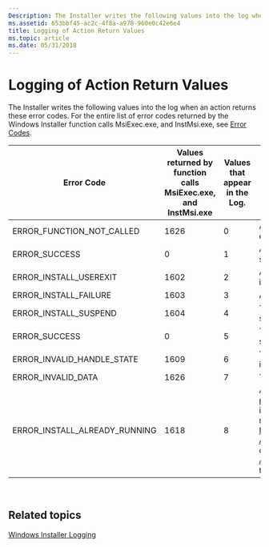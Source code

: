 ```yaml
---
Description: The Installer writes the following values into the log when an action returns these error codes. For the entire list of error codes returned by the Windows Installer function calls MsiExec.exe, and InstMsi.exe, see Error Codes.
ms.assetid: 653bbf45-ac2c-4f8a-a978-960e0c42e6e4
title: Logging of Action Return Values
ms.topic: article
ms.date: 05/31/2018
---
```


# Logging of Action Return Values

The Installer writes the following values into the log when an action returns these error codes. For the entire list of error codes returned by the Windows Installer function calls MsiExec.exe, and InstMsi.exe, see [Error Codes](error-codes.md).



| Error Code                       | Values returned by function calls MsiExec.exe, and InstMsi.exe | Values that appear in the Log. | Description                                                                                                                                                                                                                                                                     |
|----------------------------------|----------------------------------------------------------------|--------------------------------|---------------------------------------------------------------------------------------------------------------------------------------------------------------------------------------------------------------------------------------------------------------------------------|
| ERROR\_FUNCTION\_NOT\_CALLED     | 1626                                                           | 0                              | A function could not be executed.                                                                                                                                                                                                                                               |
| ERROR\_SUCCESS                   | 0                                                              | 1                              | An action completed successfully.                                                                                                                                                                                                                                               |
| ERROR\_INSTALL\_USEREXIT         | 1602                                                           | 2                              | A user canceled installation.                                                                                                                                                                                                                                                   |
| ERROR\_INSTALL\_FAILURE          | 1603                                                           | 3                              | A fatal error.                                                                                                                                                                                                                                                                  |
| ERROR\_INSTALL\_SUSPEND          | 1604                                                           | 4                              | The installation suspended, incomplete.                                                                                                                                                                                                                                         |
| ERROR\_SUCCESS                   | 0                                                              | 5                              | The action completed successfully.                                                                                                                                                                                                                                              |
| ERROR\_INVALID\_HANDLE\_STATE    | 1609                                                           | 6                              | The handle is in an invalid state.                                                                                                                                                                                                                                              |
| ERROR\_INVALID\_DATA             | 1626                                                           | 7                              | The data is invalid.                                                                                                                                                                                                                                                            |
| ERROR\_INSTALL\_ALREADY\_RUNNING | 1618                                                           | 8                              | Another installation is in progress. Only one installation at a time can run actions in the [InstallExecuteSequence](installexecutesequence-table.md), [AdminExecuteSequence](adminexecutesequence-table.md), or [AdvtExecuteSequence](advtexecutesequence-table.md) tables. |



 

## Related topics

<dl> <dt>

[Windows Installer Logging](windows-installer-logging.md)
</dt> </dl>

 

 



